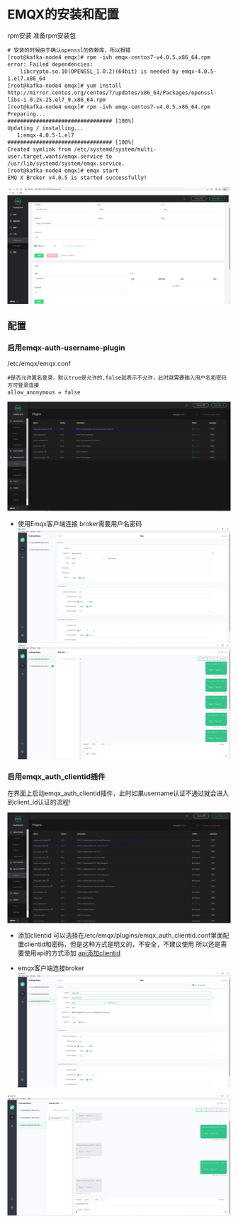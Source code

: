 # EMQX的安装和配置
rpm安装
准备rpm安装包

```shell script
# 安装的时候由于确认openssl的依赖库，所以报错
[root@kafka-node4 emqx]# rpm -ivh emqx-centos7-v4.0.5.x86_64.rpm 
error: Failed dependencies:
	libcrypto.so.10(OPENSSL_1.0.2)(64bit) is needed by emqx-4.0.5-1.el7.x86_64
[root@kafka-node4 emqx]# yum install http://mirror.centos.org/centos/7/updates/x86_64/Packages/openssl-libs-1.0.2k-25.el7_9.x86_64.rpm
[root@kafka-node4 emqx]# rpm -ivh emqx-centos7-v4.0.5.x86_64.rpm 
Preparing...                          ################################# [100%]
Updating / installing...
   1:emqx-4.0.5-1.el7                 ################################# [100%]
Created symlink from /etc/systemd/system/multi-user.target.wants/emqx.service to /usr/lib/systemd/system/emqx.service.
[root@kafka-node4 emqx]# emqx start
EMQ X Broker v4.0.5 is started successfully!

```
![](./files/emqx-install-success-1.PNG)





## 配置

### 启用emqx-auth-username-plugin
/etc/emqx/emqx.conf
```shell script
#是否允许匿名登录，默认true是允许的,false就表示不允许，此时就需要输入用户名和密码方可登录连接
allow_anonymous = false
```
![启动emqx_auth_username用户名认证](./files/mqtt-emqx-auth-username-plugin.PNG)

* 使用Emqx客户端连接 broker需要用户名密码
![](./files/mqtt-emqx-auth-username-plugin-1.PNG)
![](./files/mqtt-emqx-auth-username-plugin-2.PNG)

### 启用emqx_auth_clientid插件
在界面上启动emqx_auth_clientid插件，此时如果username认证不通过就会进入到client_id认证的流程!

![mqtt-emqx_auth_clientid-plugin](./files/mqtt-emqx_auth_clientid-plugin-1.PNG)

* 添加clientid
可以选择在/etc/emqx/plugins/emqx_auth_clientid.conf里面配置clientid和密码，但是这种方式是明文的，不安全，不建议使用
所以还是需要使用api的方式添加
[api添加clientid](./files/emqx-clientid.http)

* emqx客户端连接broker
![连接的主要参数配置](./files/mqtt-emqx_auth_clientid-plugin-2.PNG)

![连接的后执行的结果](./files/mqtt-emqx_auth_clientid-plugin-3.PNG)




